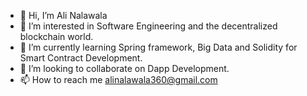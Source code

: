 - 👋 Hi, I’m Ali Nalawala
- 👀 I’m interested in Software Engineering and the decentralized blockchain world.
- 🌱 I’m currently learning Spring framework, Big Data and Solidity for Smart Contract Development.
- 💞️ I’m looking to collaborate on Dapp Development.
- 📫 How to reach me alinalawala360@gmail.com

<!---
alicool91/alicool91 is a ✨ special ✨ repository because its `README.md` (this file) appears on your GitHub profile.
You can click the Preview link to take a look at your changes.
--->
